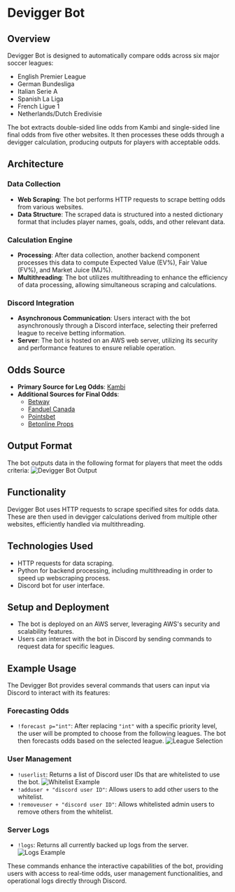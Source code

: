 # Devigger Bot

## Overview
Devigger Bot is designed to automatically compare odds across six major soccer leagues:
- English Premier League
- German Bundesliga
- Italian Serie A
- Spanish La Liga
- French Ligue 1
- Netherlands/Dutch Eredivisie

The bot extracts double-sided line odds from Kambi and single-sided line final odds from five other websites. It then processes these odds through a devigger calculation, producing outputs for players with acceptable odds.

## Architecture
### Data Collection
- **Web Scraping**: The bot performs HTTP requests to scrape betting odds from various websites.
- **Data Structure**: The scraped data is structured into a nested dictionary format that includes player names, goals, odds, and other relevant data.

### Calculation Engine
- **Processing**: After data collection, another backend component processes this data to compute Expected Value (EV%), Fair Value (FV%), and Market Juice (MJ%).
- **Multithreading**: The bot utilizes multithreading to enhance the efficiency of data processing, allowing simultaneous scraping and calculations.

### Discord Integration
- **Asynchronous Communication**: Users interact with the bot asynchronously through a Discord interface, selecting their preferred league to receive betting information.
- **Server**: The bot is hosted on an AWS web server, utilizing its security and performance features to ensure reliable operation.

## Odds Source
- **Primary Source for Leg Odds**: [Kambi](https://c3-static.kambi.com/client/pivusinrl-law/index-retail-barcode.html#event/1019734505)
- **Additional Sources for Final Odds**:
  - [Betway](https://betway.com/en/sports)
  - [Fanduel Canada](https://canada.sportsbook.fanduel.com/en/sports)
  - [Pointsbet](https://on.pointsbet.ca/sports/soccer/)
  - [Betonline Props](https://sports.betonline.ag/sportsbook/props)

## Output Format
The bot outputs data in the following format for players that meet the odds criteria:
![Devigger Bot Output](https://github.com/TommyTheSmartOne/WebScrapper/assets/114956555/78cf9f99-0a5b-4ecd-a9a9-8403abf4ab10)

## Functionality
Devigger Bot uses HTTP requests to scrape specified sites for odds data. These are then used in devigger calculations derived from multiple other websites, efficiently handled via multithreading.

## Technologies Used
- HTTP requests for data scraping.
- Python for backend processing, including multithreading in order to speed up webscraping process. 
- Discord bot for user interface.

## Setup and Deployment
- The bot is deployed on an AWS server, leveraging AWS's security and scalability features.
- Users can interact with the bot in Discord by sending commands to request data for specific leagues.

## Example Usage
The Devigger Bot provides several commands that users can input via Discord to interact with its features:

### Forecasting Odds
- `!forecast p="int"`: After replacing `"int"` with a specific priority level, the user will be prompted to choose from the following leagues. The bot then forecasts odds based on the selected league.
  ![League Selection](https://github.com/TommyTheSmartOne/WebScrapper/assets/114956555/cbcfe4de-485a-4e4a-85aa-3671abeaecbe)

### User Management
- `!userlist`: Returns a list of Discord user IDs that are whitelisted to use the bot.
  ![Whitelist Example](https://github.com/TommyTheSmartOne/WebScrapper/assets/114956555/3e513d44-7188-4f02-bdd7-1c733ebd4fd1)
- `!adduser + "discord user ID"`: Allows users to add other users to the whitelist.
- `!removeuser + "discord user ID"`: Allows whitelisted admin users to remove others from the whitelist.

### Server Logs
- `!logs`: Returns all currently backed up logs from the server.
  ![Logs Example](https://github.com/TommyTheSmartOne/WebScrapper/assets/114956555/44c9bad9-4796-4959-a291-7ec8ebc79a30)

These commands enhance the interactive capabilities of the bot, providing users with access to real-time odds, user management functionalities, and operational logs directly through Discord.





